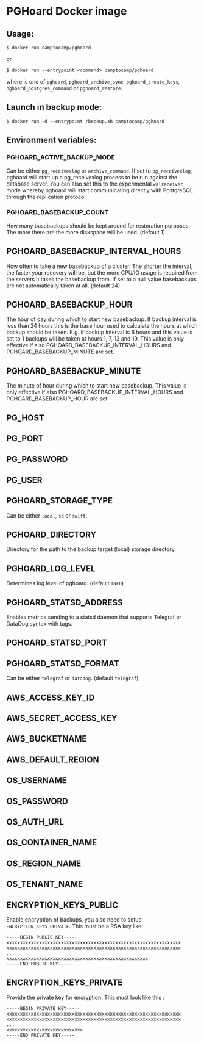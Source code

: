 PGHoard Docker image
====================

Usage:
------

```shell
$ docker run camptocamp/pghoard
```

or

```shell
$ docker run --entrypoint <command> camptocamp/pghoard
```

where <command> is one of `pghoard`, `pghoard_archive_sync`, `pghoard_create_keys`, `pghoard_postgres_command` or `pghoard_restore`.

Launch in backup mode:
----------------------

```shell
$ docker run -d --entrypoint /backup.sh camptocamp/pghoard
```

Environment variables:
----------------------

### PGHOARD_ACTIVE_BACKUP_MODE

Can be either `pg_receivexlog` or `archive_command`. If set to `pg_receivexlog`, pghoard will start up a pg_receivexlog process to be run against the database server. You can also set this to the experimental `walreceiver` mode whereby pghoard will start communicating directly with PostgreSQL through the replication protocol.

### PGHOARD_BASEBACKUP_COUNT

How many basebackups should be kept around for restoration purposes. The more there are the more diskspace will be used. (default 1)

## PGHOARD_BASEBACKUP_INTERVAL_HOURS

How often to take a new basebackup of a cluster. The shorter the interval, the faster your recovery will be, but the more CPU/IO usage is required from the servers it takes the basebackup from. If set to a null value basebackups are not automatically taken at all. (default 24)

## PGHOARD_BASEBACKUP_HOUR

The hour of day during which to start new basebackup. If backup interval is less
than 24 hours this is the base hour used to calculate the hours at which backup
should be taken. E.g. if backup interval is 6 hours and this value is set to 1
backups will be taken at hours 1, 7, 13 and 19. This value is only effective if
also PGHOARD_BASEBACKUP_INTERVAL_HOURS and PGHOARD_BASEBACKUP_MINUTE are set.

## PGHOARD_BASEBACKUP_MINUTE

The minute of hour during which to start new basebackup. This value is only
effective if also PGHOARD_BASEBACKUP_INTERVAL_HOURS and PGHOARD_BASEBACKUP_HOUR are set.

## PG_HOST

## PG_PORT

## PG_PASSWORD

## PG_USER

## PGHOARD_STORAGE_TYPE

Can be either `local`, `s3` or `swift`.

## PGHOARD_DIRECTORY

Directory for the path to the backup target (local) storage directory.

## PGHOARD_LOG_LEVEL

Determines log level of pghoard. (default `INFO`)

## PGHOARD_STATSD_ADDRESS

Enables metrics sending to a statsd daemon that supports Telegraf or DataDog syntax with tags.

## PGHOARD_STATSD_PORT

## PGHOARD_STATSD_FORMAT

Can be either `telegraf` or `datadog`. (default `telegraf`)

## AWS_ACCESS_KEY_ID

## AWS_SECRET_ACCESS_KEY

## AWS_BUCKETNAME

## AWS_DEFAULT_REGION

## OS_USERNAME

## OS_PASSWORD

## OS_AUTH_URL

## OS_CONTAINER_NAME

## OS_REGION_NAME

## OS_TENANT_NAME

## ENCRYPTION_KEYS_PUBLIC

Enable encryption of backups, you also need to setup `ENCRYPTION_KEYS_PRIVATE`.
This must be a RSA key like:
```
-----BEGIN PUBLIC KEY-----
xxxxxxxxxxxxxxxxxxxxxxxxxxxxxxxxxxxxxxxxxxxxxxxxxxxxxxxxxxxxxxxx
xxxxxxxxxxxxxxxxxxxxxxxxxxxxxxxxxxxxxxxxxxxxxxxxxxxxxxxxxxxxxxxx
...
xxxxxxxxxxxxxxxxxxxxxxxxxxxxxxxxxxxxxxxxxxxxxxxxxxxx
-----END PUBLIC KEY-----
```

## ENCRYPTION_KEYS_PRIVATE

Provide the private key for encryption. This must look like this :

```
-----BEGIN PRIVATE KEY-----
xxxxxxxxxxxxxxxxxxxxxxxxxxxxxxxxxxxxxxxxxxxxxxxxxxxxxxxxxxxxxxxx
xxxxxxxxxxxxxxxxxxxxxxxxxxxxxxxxxxxxxxxxxxxxxxxxxxxxxxxxxxxxxxxx
...
xxxxxxxxxxxxxxxxxxxxxxxxxxxx
-----END PRIVATE KEY-----
```
